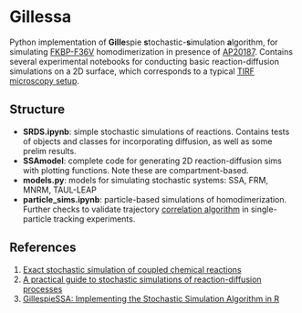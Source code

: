 # Gillessa
Python implementation of **Gille**spie **s**tochastic-**s**imulation **a**lgorithm, for simulating [FKBP-F36V](https://www.rcsb.org/structure/1BL4) homodimerization in presence of [AP20187](https://www.sigmaaldrich.com/BE/en/product/sigma/sml2838). Contains several experimental notebooks for conducting basic reaction-diffusion simulations on a 2D surface, which corresponds to a typical [TIRF microscopy setup](https://www.leica-microsystems.com/science-lab/total-internal-reflection-fluorescence-tirf-microscopy/).

## Structure
* **SRDS.ipynb**: simple stochastic simulations of reactions. Contains tests of objects and classes for incorporating diffusion, as well as some prelim results.
* **SSAmodel**: complete code for generating 2D reaction-diffusion sims with plotting functions. Note these are compartment-based.
* **models.py**: models for simulating stochastic systems: SSA, FRM, MNRM, TAUL-LEAP
* **particle_sims.ipynb**:  particle-based simulations of homodimerization. Further checks to validate trajectory [correlation algorithm](https://www.researchgate.net/publication/256072559_Correlation_of_Dual_Colour_Single_Particle_Trajectories_for_Improved_Detection_and_Analysis_of_Interactions_in_Living_Cells) in single-particle tracking experiments.

## References
1. [Exact stochastic simulation of coupled chemical reactions](https://pubs.acs.org/doi/abs/10.1021/j100540a008)
2. [A practical guide to stochastic simulations of reaction-diffusion processes](https://arxiv.org/abs/0704.1908)
3. [GillespieSSA: Implementing the Stochastic
Simulation Algorithm in R](https://www.deenaschmidt.com/Teaching/Fa17/Gillespie-paper.pdf)
